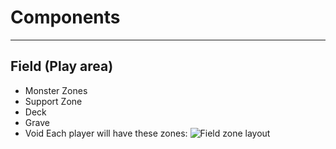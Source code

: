 # Components
---
## Field (Play area)
- Monster Zones
- Support Zone
- Deck
- Grave
- Void
Each player will have these zones:
![Field zone layout]("images/field.png")